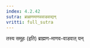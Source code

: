 ```yaml
---
index: 4.2.42
sutra: ब्राह्मणमाणववाडवाद्यन्
vritti: full_sutra
---
```


तस्य समूहः (इति) ब्राह्मण-माणव-वाडवात् यन् 